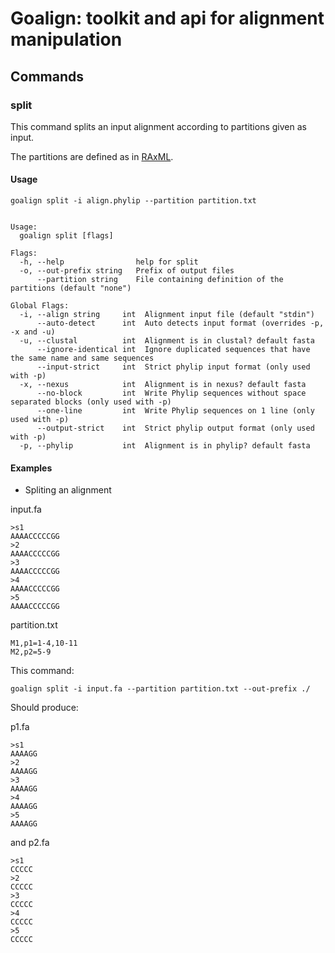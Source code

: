 # Goalign: toolkit and api for alignment manipulation

## Commands

### split
This command splits an input alignment according to partitions given as input.

The partitions are defined as in [RAxML](https://cme.h-its.org/exelixis/web/software/raxml/index.html).

#### Usage
```
goalign split -i align.phylip --partition partition.txt


Usage:
  goalign split [flags]

Flags:
  -h, --help                help for split
  -o, --out-prefix string   Prefix of output files
      --partition string    File containing definition of the partitions (default "none")

Global Flags:
  -i, --align string     int  Alignment input file (default "stdin")
      --auto-detect      int  Auto detects input format (overrides -p, -x and -u)
  -u, --clustal          int  Alignment is in clustal? default fasta
      --ignore-identical int  Ignore duplicated sequences that have the same name and same sequences
      --input-strict     int  Strict phylip input format (only used with -p)
  -x, --nexus            int  Alignment is in nexus? default fasta
      --no-block         int  Write Phylip sequences without space separated blocks (only used with -p)
      --one-line         int  Write Phylip sequences on 1 line (only used with -p)
      --output-strict    int  Strict phylip output format (only used with -p)
  -p, --phylip           int  Alignment is in phylip? default fasta
```

#### Examples

* Spliting an alignment

input.fa
```
>s1
AAAACCCCCGG
>2
AAAACCCCCGG
>3
AAAACCCCCGG
>4
AAAACCCCCGG
>5
AAAACCCCCGG
```

partition.txt
```
M1,p1=1-4,10-11
M2,p2=5-9
```

This command:
```
goalign split -i input.fa --partition partition.txt --out-prefix ./
```

Should produce:

p1.fa
```
>s1
AAAAGG
>2
AAAAGG
>3
AAAAGG
>4
AAAAGG
>5
AAAAGG
```

and p2.fa
```
>s1
CCCCC
>2
CCCCC
>3
CCCCC
>4
CCCCC
>5
CCCCC
```
